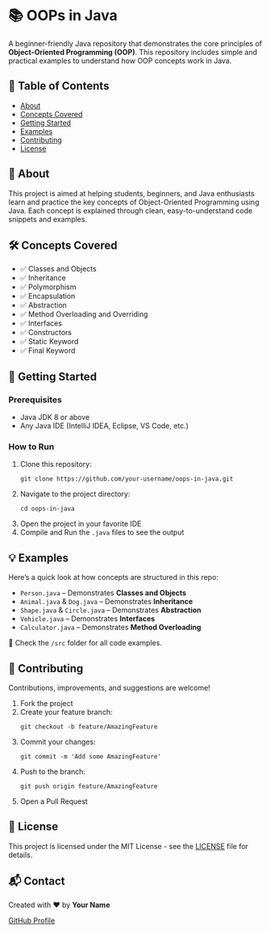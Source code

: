 <!DOCTYPE html>
<html lang="en">
<head>
  <meta charset="UTF-8">
  <meta name="viewport" content="width=device-width, initial-scale=1.0">
</head>
<body>

  <h1>📚 OOPs in Java</h1>
  <p>A beginner-friendly Java repository that demonstrates the core principles of <strong>Object-Oriented Programming (OOP)</strong>. This repository includes simple and practical examples to understand how OOP concepts work in Java.</p>

  <h2>📝 Table of Contents</h2>
  <ul>
    <li><a href="#about">About</a></li>
    <li><a href="#concepts-covered">Concepts Covered</a></li>
    <li><a href="#getting-started">Getting Started</a></li>
    <li><a href="#examples">Examples</a></li>
    <li><a href="#contributing">Contributing</a></li>
    <li><a href="#license">License</a></li>
  </ul>

  <h2 id="about">📖 About</h2>
  <p>This project is aimed at helping students, beginners, and Java enthusiasts learn and practice the key concepts of Object-Oriented Programming using Java. Each concept is explained through clean, easy-to-understand code snippets and examples.</p>

  <h2 id="concepts-covered">🛠️ Concepts Covered</h2>
  <ul>
    <li>✅ Classes and Objects</li>
    <li>✅ Inheritance</li>
    <li>✅ Polymorphism</li>
    <li>✅ Encapsulation</li>
    <li>✅ Abstraction</li>
    <li>✅ Method Overloading and Overriding</li>
    <li>✅ Interfaces</li>
    <li>✅ Constructors</li>
    <li>✅ Static Keyword</li>
    <li>✅ Final Keyword</li>
  </ul>

  <h2 id="getting-started">🚀 Getting Started</h2>
  <h3>Prerequisites</h3>
  <ul>
    <li>Java JDK 8 or above</li>
    <li>Any Java IDE (IntelliJ IDEA, Eclipse, VS Code, etc.)</li>
  </ul>

  <h3>How to Run</h3>
  <ol>
    <li>Clone this repository:
      <pre><code>git clone https://github.com/your-username/oops-in-java.git</code></pre>
    </li>
    <li>Navigate to the project directory:
      <pre><code>cd oops-in-java</code></pre>
    </li>
    <li>Open the project in your favorite IDE</li>
    <li>Compile and Run the <code>.java</code> files to see the output</li>
  </ol>

  <h2 id="examples">💡 Examples</h2>
  <p>Here’s a quick look at how concepts are structured in this repo:</p>
  <ul>
    <li><code>Person.java</code> – Demonstrates <strong>Classes and Objects</strong></li>
    <li><code>Animal.java</code> & <code>Dog.java</code> – Demonstrates <strong>Inheritance</strong></li>
    <li><code>Shape.java</code> & <code>Circle.java</code> – Demonstrates <strong>Abstraction</strong></li>
    <li><code>Vehicle.java</code> – Demonstrates <strong>Interfaces</strong></li>
    <li><code>Calculator.java</code> – Demonstrates <strong>Method Overloading</strong></li>
  </ul>
  <p>📂 Check the <code>/src</code> folder for all code examples.</p>

  <h2 id="contributing">🤝 Contributing</h2>
  <p>Contributions, improvements, and suggestions are welcome!</p>
  <ol>
    <li>Fork the project</li>
    <li>Create your feature branch:
      <pre><code>git checkout -b feature/AmazingFeature</code></pre>
    </li>
    <li>Commit your changes:
      <pre><code>git commit -m 'Add some AmazingFeature'</code></pre>
    </li>
    <li>Push to the branch:
      <pre><code>git push origin feature/AmazingFeature</code></pre>
    </li>
    <li>Open a Pull Request</li>
  </ol>

  <h2 id="license">📄 License</h2>
  <p>This project is licensed under the MIT License - see the <a href="LICENSE">LICENSE</a> file for details.</p>

  <h2>📬 Contact</h2>
  <p>Created with ❤️ by <strong>Your Name</strong></p>
  <p><a href="https://github.com/your-username">GitHub Profile</a></p>

</body>
</html>
